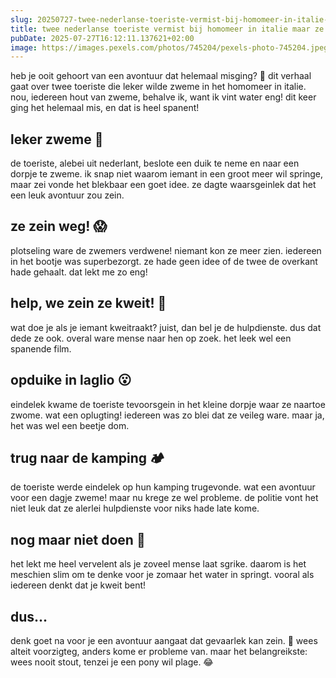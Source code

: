 ```yaml
---
slug: 20250727-twee-nederlanse-toeriste-vermist-bij-homomeer-in-italie-maar-ze-ware-bleikbaar-gwn-niet-vermist-huh
title: twee nederlanse toeriste vermist bij homomeer in italie maar ze ware bleikbaar gwn niet vermist huh
pubDate: 2025-07-27T16:12:11.137621+02:00
image: https://images.pexels.com/photos/745204/pexels-photo-745204.jpeg
---
```

heb je ooit gehoort van een avontuur dat helemaal misging? 🤔 dit verhaal gaat over twee toeriste die leker wilde zweme in het homomeer in italie. nou, iedereen hout van zweme, behalve ik, want ik vint water eng! dit keer ging het helemaal mis, en dat is heel spanent!

## leker zweme 🌊
de toeriste, alebei uit nederlant, beslote een duik te neme en naar een dorpje te zweme. ik snap niet waarom iemant in een groot meer wil springe, maar zei vonde het blekbaar een goet idee. ze dagte waarsgeinlek dat het een leuk avontuur zou zein.

## ze zein weg! 😱
plotseling ware de zwemers verdwene! niemant kon ze meer zien. iedereen in het bootje was superbezorgt. ze hade geen idee of de twee de overkant hade gehaalt. dat lekt me zo eng!

## help, we zein ze kweit! 🚨
wat doe je als je iemant kweitraakt? juist, dan bel je de hulpdienste. dus dat dede ze ook. overal ware mense naar hen op zoek. het leek wel een spanende film.

## opduike in laglio 😮
eindelek kwame de toeriste tevoorsgein in het kleine dorpje waar ze naartoe zwome. wat een oplugting! iedereen was zo blei dat ze veileg ware. maar ja, het was wel een beetje dom.

## trug naar de kamping 🏕
de toeriste werde eindelek op hun kamping trugevonde. wat een avontuur voor een dagje zweme! maar nu krege ze wel probleme. de politie vont het niet leuk dat ze alerlei hulpdienste voor niks hade late kome. 

## nog maar niet doen 🚫
het lekt me heel vervelent als je zoveel mense laat sgrike. daarom is het meschien slim om te denke voor je zomaar het water in springt. vooral als iedereen denkt dat je kweit bent! 

## dus...
denk goet na voor je een avontuur aangaat dat gevaarlek kan zein. 🧐 wees alteit voorzigteg, anders kome er probleme van. maar het belangreikste: wees nooit stout, tenzei je een pony wil plage. 😂
